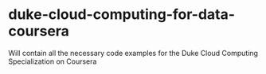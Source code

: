 # duke-cloud-computing-for-data-coursera
Will contain all the necessary code examples for the Duke Cloud Computing Specialization on Coursera
